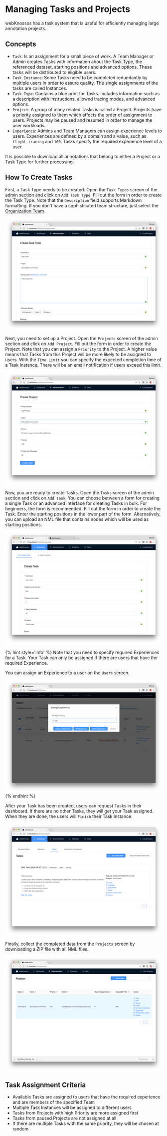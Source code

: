 # Managing Tasks and Projects

webKnossos has a task system that is useful for efficiently managing large annotation projects. 

## Concepts

- `Task`: Is an assignment for a small piece of work. A Team Manager or Admin creates Tasks with information about the Task Type, the referenced dataset, starting positions and advanced options. These tasks will be distributed to eligible users. 
- `Task Instance`: Some Tasks need to be completed redundantly by multiple users in order to assure quality. The single assignments of the tasks are called Instances.
- `Task Type`: Contains a blue print for Tasks. Includes information such as a description with instructions, allowed tracing modes, and advanced options.
- `Project`: A group of many related Tasks is called a Project. Projects have a priority assigned to them which affects the order of assignment to users. Projects may be paused and resumed in order to manage the user workloads.
- `Experience`: Admins and Team Managers can assign experience levels to users. Experiences are defined by a domain and a value, such as `flight-tracing` and `100`. Tasks specify the required experience level of a user.

It is possible to download all annotations that belong to either a Project or a Task Type for further processing.

## How To Create Tasks

First, a Task Type needs to be created.
Open the `Task Types` screen of the admin section and click on `Add Task Type`.
Fill out the form in order to create the Task Type.
Note that the `Description` field supports Markdown formatting.
If you don't have a sophisticated team structure, just select the [Organization Team](./users.md#organizations).

![Create a Task Type](./images/tasks_tasktype.png)

Next, you need to set up a Project.
Open the `Projects` screen of the admin section and click on `Add Project`.
Fill out the form in order to create the Project.
Note that you can assign a `Priority` to the Project.
A higher value means that Tasks from this Project will be more likely to be assigned to users.
With the `Time Limit` you can specify the expected completion time of a Task Instance.
There will be an email notification if users exceed this limit.

![Create a Project](./images/tasks_project.png)

Now, you are ready to create Tasks.
Open the `Tasks` screen of the admin section and click on `Add Task`.
You can choose between a form for creating a single Task or an advanced interface for creating Tasks in bulk.
For beginners, the form is recommended.
Fill out the form in order to create the Task.
Enter the starting positions in the lower part of the form.
Alternatively, you can upload an NML file that contains nodes which will be used as starting positions.

![Create a Task](./images/tasks_task.png)

{% hint style='info' %}
Note that you need to specify required Experiences for a Task. Your Task can only be assigned if there are users that have the required Experience.

You can assign an Experience to a user on the `Users` screen.

![Assigning Experiences to users](./images/users_experience.png)
{% endhint %}

After your Task has been created, users can request Tasks in their dashboard.
If there are no other Tasks, they will get your Task assigned.
When they are done, the users will `Finish` their Task Instance.

![Requesting Tasks in the Dashboard](./images/dashboard_tasks.png)

Finally, collect the completed data from the `Projects` screen by downloading a ZIP file with all NML files.

![Download all Tasks of a Project](./images/tasks_download.png)

## Task Assignment Criteria

- Available Tasks are assigned to users that have the required experience and are members of the specified Team
- Multiple Task Instances will be assigned to different users
- Tasks from Projects with high Priority are more assigned first
- Tasks from paused Projects are not assigned at all
- If there are multiple Tasks with the same priority, they will be chosen at random

